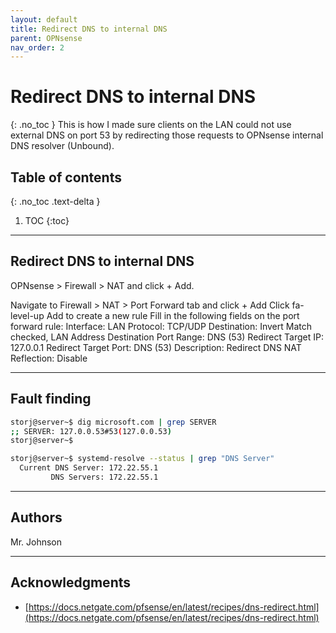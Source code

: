 ```yaml
---
layout: default
title: Redirect DNS to internal DNS
parent: OPNsense
nav_order: 2
---
```

# Redirect DNS to internal DNS
{: .no_toc }
This is how I made sure clients on the LAN could not use external DNS on port 53 by redirecting those requests to OPNsense internal DNS resolver (Unbound).

## Table of contents
{: .no_toc .text-delta }

1. TOC
{:toc}

---

## Redirect DNS to internal DNS

OPNsense > Firewall > NAT and click + Add.

Navigate to Firewall > NAT > Port Forward tab and click + Add
Click fa-level-up Add to create a new rule
Fill in the following fields on the port forward rule:
Interface: LAN
Protocol: TCP/UDP
Destination: Invert Match checked, LAN Address
Destination Port Range: DNS (53)
Redirect Target IP: 127.0.0.1
Redirect Target Port: DNS (53)
Description: Redirect DNS
NAT Reflection: Disable

---

## Fault finding

```bash
storj@server~$ dig microsoft.com | grep SERVER
;; SERVER: 127.0.0.53#53(127.0.0.53)
storj@server~$
```

```bash
storj@server~$ systemd-resolve --status | grep "DNS Server"
  Current DNS Server: 172.22.55.1
         DNS Servers: 172.22.55.1
```
---

## Authors
Mr. Johnson

---

## Acknowledgments
* [https://docs.netgate.com/pfsense/en/latest/recipes/dns-redirect.html](https://docs.netgate.com/pfsense/en/latest/recipes/dns-redirect.html)

